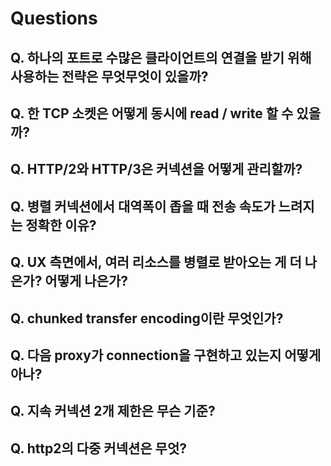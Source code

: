 # Questions

## Q. 하나의 포트로 수많은 클라이언트의 연결을 받기 위해 사용하는 전략은 무엇무엇이 있을까?

## Q. 한 TCP 소켓은 어떻게 동시에 read / write 할 수 있을까?

## Q. HTTP/2와 HTTP/3은 커넥션을 어떻게 관리할까?

## Q. 병렬 커넥션에서 대역폭이 좁을 때 전송 속도가 느려지는 정확한 이유?

## Q. UX 측면에서, 여러 리소스를 병렬로 받아오는 게 더 나은가? 어떻게 나은가?

## Q. chunked transfer encoding이란 무엇인가?

## Q. 다음 proxy가 connection을 구현하고 있는지 어떻게 아나?

## Q. 지속 커넥션 2개 제한은 무슨 기준?

## Q. http2의 다중 커넥션은 무엇?
